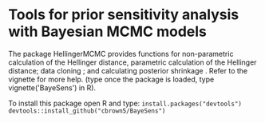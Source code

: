 # Tools for prior sensitivity analysis with Bayesian MCMC models

The package HellingerMCMC provides functions for non-parametric calculation of the Hellinger distance, parametric calculation of the Hellinger distance; data cloning ; and calculating posterior shrinkage . Refer to the vignette for more help. (type once the package is loaded, type vignette('BayeSens') in R).  

To install this package open R and type:
`install.packages("devtools")
devtools::install_github("cbrown5/BayeSens")`
